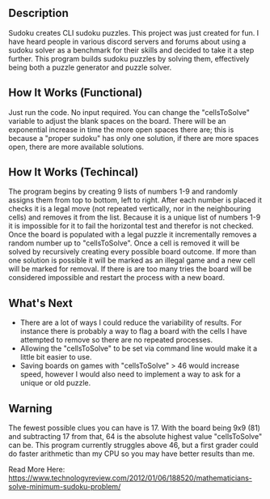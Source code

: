 ## Description
Sudoku creates CLI sudoku puzzles. This project was just created for fun. I have heard people in various discord servers and forums about using a sudoku solver as a benchmark for their skills and decided to take it a step further. This program builds sudoku puzzles by solving them, effectively being both a puzzle generator and puzzle solver.

## How It Works (Functional)
Just run the code. No input required. You can change the "cellsToSolve" variable to adjust the blank spaces on the board. There will be an exponential increase in time the more open spaces there are; this is because a "proper sudoku" has only one solution, if there are more spaces open, there are more available solutions.

## How It Works (Techincal)
The program begins by creating 9 lists of numbers 1-9 and randomly assigns them from top to bottom, left to right. After each number is placed it checks it is a legal move (not repeated vertically, nor in the neighbouring cells) and removes it from the list. Because it is a unique list of numbers 1-9 it is impossible for it to fail the horizontal test and therefor is not checked. Once the board is populated with a legal puzzle it incrementally removes a random number up to "cellsToSolve". Once a cell is removed it will be solved by recursively creating every possible board outcome. If more than one solution is possible it will be marked as an illegal game and a new cell will be marked for removal. If there is are too many tries the board will be considered impossible and restart the process with a new board.

## What's Next
- There are a lot of ways I could reduce the variability of results. For instance there is probably a way to flag a board with the cells I have attempted to remove so there are no repeated processes.
- Allowing the "cellsToSolve" to be set via command line would make it a little bit easier to use.
- Saving boards on games with "cellsToSolve" > 46 would increase speed, however I would also need to implement a way to ask for a unique or old puzzle.

## Warning
The fewest possible clues you can have is 17. With the board being 9x9 (81) and subtracting 17 from that, 64 is the absolute highest value "cellsToSolve" can be. This program currently struggles above 46, but a first grader could do faster arithmetic than my CPU so you may have better results than me.

Read More Here:
https://www.technologyreview.com/2012/01/06/188520/mathematicians-solve-minimum-sudoku-problem/
